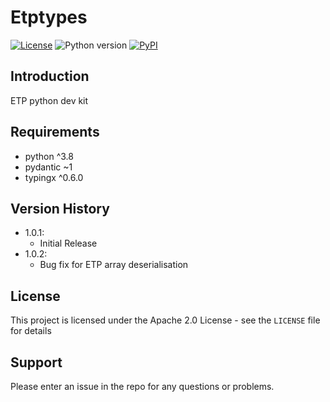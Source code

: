 # Etptypes

[![License](https://img.shields.io/pypi/l/etptypes)](https://github.com/geosiris-technologies/etptypes-python/blob/main/LICENSE)
![Python version](https://img.shields.io/pypi/pyversions/etptypes)
[![PyPI](https://img.shields.io/pypi/v/etptypes)](https://badge.fury.io/py/etptypes)


## Introduction

ETP python dev kit

## Requirements

- python ^3.8
- pydantic ~1
- typingx ^0.6.0

## Version History

- 1.0.1: 
    - Initial Release
- 1.0.2: 
    - Bug fix for ETP array deserialisation

## License

This project is licensed under the Apache 2.0 License - see the `LICENSE` file for details

## Support

Please enter an issue in the repo for any questions or problems.
